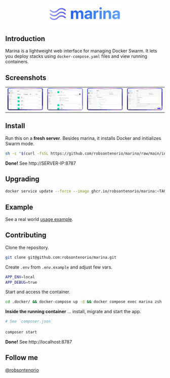 <p align="center"><img width="250" src="public/images/marina.png"></p>

## Introduction

Marina is a lightweight web interface for managing Docker Swarm. It lets you deploy stacks using `docker-compose.yaml` files and view running containers.

## Screenshots

<table>
  <tr>
    <td><img src="public/images/demo1.png" width="300" style="border-radius: 5px;"></td>
    <td><img src="public/images/demo4.png" width="300" style="border-radius: 5px;"></td>
    <td><img src="public/images/demo2.png" width="300" style="border-radius: 5px;"></td>
    <td><img src="public/images/demo3.png" width="300" style="border-radius: 5px;"></td> 
  </tr>
</table>

## Install

Run this on a **fresh server**. Besides marina, it installs Docker and initializes Swarm mode.

```bash
sh -c "$(curl -fsSL https://github.com/robsontenorio/marina/raw/main/install.sh)"
```

**Done!** See http://SERVER-IP:8787

## Upgrading

```bash
docker service update --force --image ghcr.io/robsontenorio/marina:<TAG> marina
```

## Example

See a real world [usage example](.example/README.md).

## Contributing

Clone the repository.

```bash
git clone git@github.com:robsontenorio/marina.git
```

Create `.env` from `.env.example` and adjust few vars.

```bash
APP_ENV=local
APP_DEBUG=true
```

Start and access the container.

```bash
cd .docker/ && docker-compose up -d && docker compose exec marina zsh   
```

**Inside the running container** ... install, migrate and start the app.

```bash
# See `composer.json`

composer start
```

**Done!** See http://localhost:8787

## Follow me

[@robsontenorio](https://twitter.com/robsontenorio)
